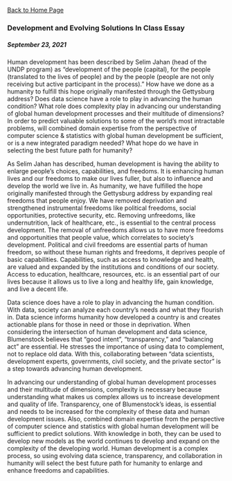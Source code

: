 [Back to Home Page](https://grace-yoon1.github.io/DATA150/)

### **Development and Evolving Solutions In Class Essay**
##### September 23, 2021

Human development has been described by Selim Jahan (head of the UNDP program) as “development of the people (capital), for the people (translated to the lives of people) and by the people (people are not only receiving but active participant in the process).” How have we done as a humanity to fulfill this hope originally manifested through the Gettysburg address? Does data science have a role to play in advancing the human condition? What role does complexity play in advancing our understanding of global human development processes and their multitude of dimensions? In order to predict valuable solutions to some of the world’s most intractable problems, will combined domain expertise from the perspective of computer science & statistics with global human development be sufficient, or is a new integrated paradigm needed? What hope do we have in selecting the best future path for humanity? 


As Selim Jahan has described, human development is having the ability to enlarge people’s choices, capabilities, and freedoms. It is enhancing human lives and our freedoms to make our lives fuller, but also to influence and develop the world we live in. As humanity, we have fulfilled the hope originally manifested through the Gettysburg address by expanding real freedoms that people enjoy. We have removed deprivation and strengthened instrumental freedoms like political freedoms, social opportunities, protective security, etc. Removing unfreedoms, like undernutrition, lack of healthcare, etc., is essential to the central process development. The removal of unfreedoms allows us to have more freedoms and opportunities that people value, which correlates to society’s development. Political and civil freedoms are essential parts of human freedom, so without these human rights and freedoms, it deprives people of basic capabilities. Capabilities, such as access to knowledge and health, are valued and expanded by the institutions and conditions of our society. Access to education, healthcare, resources, etc. is an essential part of our lives because it allows us to live a long and healthy life, gain knowledge, and live a decent life. 

Data science does have a role to play in advancing the human condition. With data, society can analyze each country’s needs and what they flourish in. Data science informs humanity how developed a country is and creates actionable plans for those in need or those in deprivation. When considering the intersection of human development and data science, Blumenstock believes that “good intent”, “transparency,” and “balancing act” are essential. He stresses the importance of using data to complement, not to replace old data. With this, collaborating between “data scientists, development experts, governments, civil society, and the private sector” is a step towards advancing human development. 

In advancing our understanding of global human development processes and their multitude of dimensions, complexity is necessary because understanding what makes us complex allows us to increase development and quality of life. Transparency, one of Blumenstock’s ideas, is essential and needs to be increased for the complexity of these data and human development issues. Also, combined domain expertise from the perspective of computer science and statistics with global human development will be sufficient to predict solutions. With knowledge in both, they can be used to develop new models as the world continues to develop and expand on the complexity of the developing world. Human development is a complex process, so using evolving data science, transparency, and collaboration in humanity will select the best future path for humanity to enlarge and enhance freedoms and capabilities.


